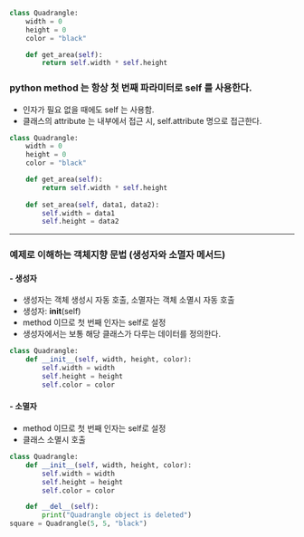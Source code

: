 
```python
class Quadrangle:
    width = 0
    height = 0
    color = "black"

    def get_area(self):
        return self.width * self.height
```
   
### python method 는 항상 첫 번째 파라미터로 self 를 사용한다.

- 인자가 필요 없을 때에도 self 는 사용함.
- 클래스의 attribute 는 내부에서 접근 시, self.attribute 명으로 접근한다.

```python
class Quadrangle:
    width = 0
    height = 0
    color = "black"

    def get_area(self):
        return self.width * self.height
    
    def set_area(self, data1, data2):
        self.width = data1 
        self.height = data2
```


--------

### 예제로 이해하는 객체지향 문법 (생성자와 소멸자 메서드)

#### - 생성자
- 생성자는 객체 생성시 자동 호출, 소멸자는 객체 소멸시 자동 호출
- 생성자: __init__(self)
- method 이므로 첫 번째 인자는 self로 설정
- 생성자에서는 보통 해당 클래스가 다루는 데이터를 정의한다.

```python
class Quadrangle:
    def __init__(self, width, height, color):
        self.width = width
        self.height = height
        self.color = color
```


#### - 소멸자

- method 이므로 첫 번째 인자는 self로 설정
- 클래스 소멸시 호출
```python
class Quadrangle:
    def __init__(self, width, height, color):
        self.width = width
        self.height = height
        self.color = color

    def __del__(self):
        print("Quadrangle object is deleted")        
square = Quadrangle(5, 5, "black")
```